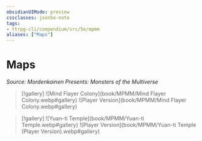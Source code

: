 ```yaml
---
obsidianUIMode: preview
cssclasses: json5e-note
tags:
- ttrpg-cli/compendium/src/5e/mpmm
aliases: ["Maps"]
---
```

# Maps
*Source: Mordenkainen Presents: Monsters of the Multiverse* 

> [!gallery]
> ![Mind Flayer Colony](book/MPMM/Mind Flayer Colony.webp#gallery)
> ![Player Version](book/MPMM/Mind Flayer Colony.webp#gallery)

> [!gallery]
> ![Yuan-ti Temple](book/MPMM/Yuan-ti Temple.webp#gallery)
> ![Player Version](book/MPMM/Yuan-ti Temple (Player Version).webp#gallery)